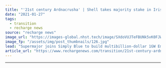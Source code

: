 ```yaml
---
title: "'21st century Ardnacrusha' | Shell takes majority stake in Irish floating wind megaproject"
date: "2021-01-27"
tags: 
  - transition
  - recharge news
source: "recharge news"
image_url: "https://images-global.nhst.tech/image/SXdoVUJTeFBUNk5vK0FJWkd2VmhIZ01xbDhtTkpNSmhvN2ZMYi9Nc200Zz0=/nhst/binary/b4c29229a0ea99d2b5909bd7d9f9787f"
image_fp: "/assets/img/post_thumbnails/126.jpg"
lead: "Supermajor joins Simply Blue to build multibillion-dollar 1GW Emerald development near old gas fields in Celtic Sea, with first stage heading for consent early next year"
article_url: "https://www.rechargenews.com/transition/21st-century-ardnacrusha-shell-takes-majority-stake-in-irish-floating-wind-megaproject/2-1-951435"
---
```


---
